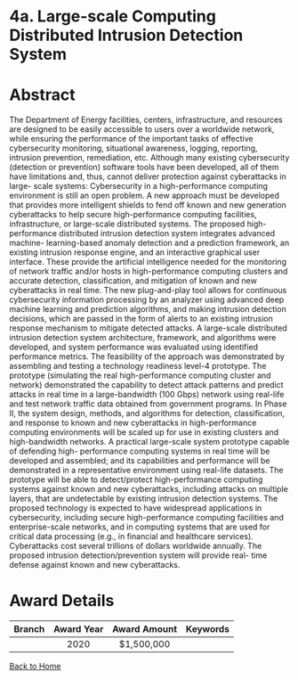 
4a. Large-scale Computing Distributed Intrusion Detection System
================================================================

# Abstract


The Department of Energy facilities, centers, infrastructure, and resources are designed to be easily accessible to users over a worldwide network, while ensuring the performance of the important tasks of effective cybersecurity monitoring, situational awareness, logging, reporting, intrusion prevention, remediation, etc. Although many existing cybersecurity (detection or prevention) software tools have been developed, all of them have limitations and, thus, cannot deliver protection against cyberattacks in large- scale systems: Cybersecurity in a high-performance computing environment is still an open problem. A new approach must be developed that provides more intelligent shields to fend off known and new generation cyberattacks to help secure high-performance computing facilities, infrastructure, or large-scale distributed systems. The proposed high-performance distributed intrusion detection system integrates advanced machine- learning-based anomaly detection and a prediction framework, an existing intrusion response engine, and an interactive graphical user interface. These provide the artificial intelligence needed for the monitoring of network traffic and/or hosts in high-performance computing clusters and accurate detection, classification, and mitigation of known and new cyberattacks in real time. The new plug-and-play tool allows for continuous cybersecurity information processing by an analyzer using advanced deep machine learning and prediction algorithms, and making intrusion detection decisions, which are passed in the form of alerts to an existing intrusion response mechanism to mitigate detected attacks. A large-scale distributed intrusion detection system architecture, framework, and algorithms were developed, and system performance was evaluated using identified performance metrics. The feasibility of the approach was demonstrated by assembling and testing a technology readiness level-4 prototype. The prototype (simulating the real high-performance computing cluster and network) demonstrated the capability to detect attack patterns and predict attacks in real time in a large-bandwidth (100 Gbps) network using real-life and test network traffic data obtained from government programs. In Phase II, the system design, methods, and algorithms for detection, classification, and response to known and new cyberattacks in high-performance computing environments will be scaled up for use in existing clusters and high-bandwidth networks. A practical large-scale system prototype capable of defending high- performance computing systems in real time will be developed and assembled; and its capabilities and performance will be demonstrated in a representative environment using real-life datasets. The prototype will be able to detect/protect high-performance computing systems against known and new cyberattacks, including attacks on multiple layers, that are undetectable by existing intrusion detection systems. The proposed technology is expected to have widespread applications in cybersecurity, including secure high-performance computing facilities and enterprise-scale networks, and in computing systems that are used for critical data processing (e.g., in financial and healthcare services). Cyberattacks cost several trillions of dollars worldwide annually. The proposed intrusion detection/prevention system will provide real- time defense against known and new cyberattacks.  

# Award Details

|Branch|Award Year|Award Amount|Keywords|
| :---: | :---: | :---: | :---: |
||2020|$1,500,000||
  
  


[Back to Home](https://github.com/chrischow/dod_sbir_awards#815)